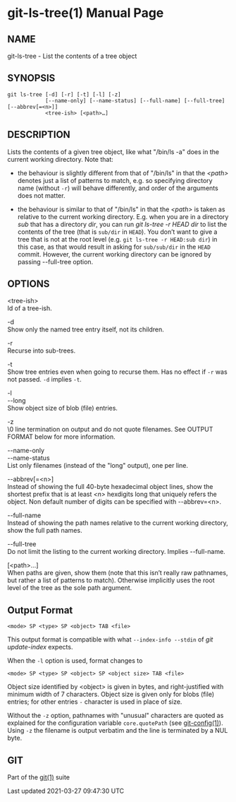 git-ls-tree(1) Manual Page
==========================

NAME
----

git-ls-tree - List the contents of a tree object

SYNOPSIS
--------

    git ls-tree [-d] [-r] [-t] [-l] [-z]
                [--name-only] [--name-status] [--full-name] [--full-tree] [--abbrev[=<n>]]
                <tree-ish> [<path>…​]

DESCRIPTION
-----------

Lists the contents of a given tree object, like what "/bin/ls -a" does in the current working directory. Note that:

-   the behaviour is slightly different from that of "/bin/ls" in that the *&lt;path&gt;* denotes just a list of patterns to match, e.g. so specifying directory name (without `-r`) will behave differently, and order of the arguments does not matter.

-   the behaviour is similar to that of "/bin/ls" in that the *&lt;path&gt;* is taken as relative to the current working directory. E.g. when you are in a directory *sub* that has a directory *dir*, you can run *git ls-tree -r HEAD dir* to list the contents of the tree (that is `sub/dir` in `HEAD`). You don’t want to give a tree that is not at the root level (e.g. `git ls-tree -r HEAD:sub dir`) in this case, as that would result in asking for `sub/sub/dir` in the `HEAD` commit. However, the current working directory can be ignored by passing --full-tree option.

OPTIONS
-------

&lt;tree-ish&gt;  
Id of a tree-ish.

-d  
Show only the named tree entry itself, not its children.

-r  
Recurse into sub-trees.

-t  
Show tree entries even when going to recurse them. Has no effect if `-r` was not passed. `-d` implies `-t`.

-l  
--long  
Show object size of blob (file) entries.

-z  
\\0 line termination on output and do not quote filenames. See OUTPUT FORMAT below for more information.

--name-only  
--name-status  
List only filenames (instead of the "long" output), one per line.

--abbrev\[=&lt;n&gt;\]  
Instead of showing the full 40-byte hexadecimal object lines, show the shortest prefix that is at least *&lt;n&gt;* hexdigits long that uniquely refers the object. Non default number of digits can be specified with --abbrev=&lt;n&gt;.

--full-name  
Instead of showing the path names relative to the current working directory, show the full path names.

--full-tree  
Do not limit the listing to the current working directory. Implies --full-name.

\[&lt;path&gt;…​\]  
When paths are given, show them (note that this isn’t really raw pathnames, but rather a list of patterns to match). Otherwise implicitly uses the root level of the tree as the sole path argument.

Output Format
-------------

    <mode> SP <type> SP <object> TAB <file>

This output format is compatible with what `--index-info --stdin` of *git update-index* expects.

When the `-l` option is used, format changes to

    <mode> SP <type> SP <object> SP <object size> TAB <file>

Object size identified by &lt;object&gt; is given in bytes, and right-justified with minimum width of 7 characters. Object size is given only for blobs (file) entries; for other entries `-` character is used in place of size.

Without the `-z` option, pathnames with "unusual" characters are quoted as explained for the configuration variable `core.quotePath` (see [git-config(1)](git-config.html)). Using `-z` the filename is output verbatim and the line is terminated by a NUL byte.

GIT
---

Part of the [git(1)](git.html) suite

Last updated 2021-03-27 09:47:30 UTC
